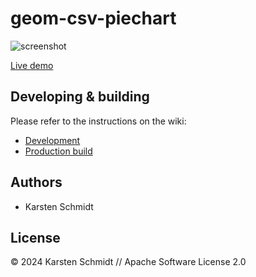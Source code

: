 # geom-csv-piechart

![screenshot](https://raw.githubusercontent.com/thi-ng/umbrella/develop/assets/examples/geom-csv-piechart.png)

[Live demo](http://demo.thi.ng/umbrella/geom-csv-piechart/)

## Developing & building

Please refer to the instructions on the wiki:

- [Development](https://github.com/thi-ng/umbrella/wiki/Development-mode-for-examples-using-thi.ng-meta%E2%80%90css)
- [Production build](https://github.com/thi-ng/umbrella/wiki/Example-build-instructions)

## Authors

- Karsten Schmidt

## License

&copy; 2024 Karsten Schmidt // Apache Software License 2.0
